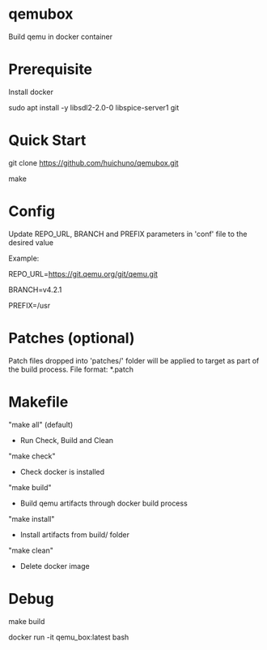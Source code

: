 # qemubox
Build qemu in docker container

# Prerequisite
Install docker

sudo apt install -y libsdl2-2.0-0 libspice-server1 git

# Quick Start
git clone https://github.com/huichuno/qemubox.git

make

# Config
Update REPO_URL, BRANCH and PREFIX parameters in 'conf' file to the desired value

Example:

REPO_URL=https://git.qemu.org/git/qemu.git

BRANCH=v4.2.1

PREFIX=/usr

# Patches (optional)
Patch files dropped into 'patches/' folder will be applied to target as part of the build process.
File format: *.patch

# Makefile
"make all" (default)

- Run Check, Build and Clean

"make check"

- Check docker is installed

"make build"

- Build qemu artifacts through docker build process

"make install"

- Install artifacts from build/ folder 

"make clean"

- Delete docker image

# Debug
make build

docker run -it qemu_box:latest bash

